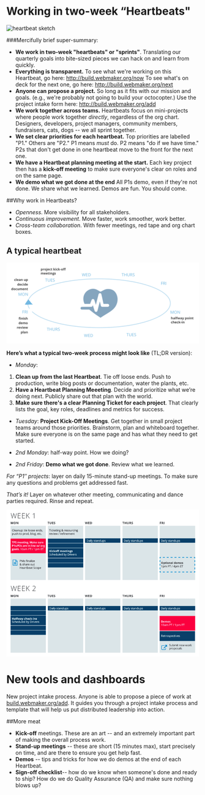 Working in two-week “Heartbeats"
============

![heartbeat sketch](https://dl.dropboxusercontent.com/spa/6c38yp3crbxni5b/fvn6eovl.png)

###Mercifully brief super-summary:
- **We work in two-week "heartbeats" or "sprints"**. Translating our quarterly goals into bite-sized pieces we can hack on and learn from quickly. 
- **Everything is transparent.** To see what we're working on this Heartbeat, go here: http://build.webmaker.org/now To see what's on deck for the next one, go here: http://build.webmaker.org/next
- **Anyone can propose a project.** So long as it fits with our mission and goals. (e.g., we're probably not going to build your octocopter.) Use the project intake form here: http://build.webmaker.org/add
- **We work together across teams.** Heartbeats focus on mini-projects where people work together _directly_, regardless of the org chart. Designers, developers, project managers, community members, fundraisers, cats, dogs -- we all sprint together. 
- **We set clear priorities for each heartbeat.** Top priorities are labelled "P1." Others are "P2." P1 means *must* do. P2 means "do if we have time." P2s that don't get done in one heartbeat move to the front for the next one. 
- **We have a Heartbeat planning meeting at the start.** Each key project then has a **kick-off meeting** to make sure everyone's clear on roles and on the same page. 
- **We demo what we got done at the end** All P1s demo, even if they're not done. We share what we learned. Demos are fun. You should come. 


##Why work in Heartbeats?
* *Openness*. More visibility for all stakeholders.         
* *Continuous improvement*. Move faster, work smoother, work better. 
* *Cross-team collaboration*. With fewer meetings, red tape and org chart boxes.

A typical heartbeat
-------------------

![heartbeat illustration](images/heartbeat.png)

**Here’s what a typical two-week process might look like** (TL;DR version):

* *Monday*: 
1) **Clean up from the last Heartbeat**. Tie off loose ends. Push to production, write blog posts or documentation, water the plants, etc. 
2) **Have a Heartbeat Planning Meeeting**. Decide and prioritize what we’re doing next. Publicly share out that plan with the world. 
3) **Make sure there's a clear Planning Ticket for each project**. That clearly lists the goal, key roles, deadlines and metrics for success. 

* *Tuesday*: **Project Kick-Off Meetings**. Get together in small project teams around those priorities. Brainstorm, plan and whiteboard together. Make sure everyone is on the same page and has what they need to get started.

* *2nd Monday*: half-way point. How we doing?

* *2nd Friday*: **Demo what we got done**. Review what we learned. 

*For “P1″ projects*: layer on daily 15-minute stand-up meetings. To make sure any questions and problems get addressed fast.

*That’s it!* Layer on whatever other meeting, communicating and dance parties required. Rinse and repeat.

![other heartbeat illustration](images/Heartbeat-Process.png)

# New tools and dashboards

New project intake process. Anyone is able to propose a piece of work at [build.webmaker.org/add](https://build.webmaker.org/add). It guides you through a project intake process and template that will help us put distributed leadership into action.

##More meat
* **Kick-off** meetings. These are an art -- and an extremely important part of making the overall process work. 
* **Stand-up meetings** -- these are short (15 minutes max), start precisely on time, and are there to ensure you get help fast.  
* **Demos** -- tips and tricks for how we do demos at the end of each Heartbeat.
* **Sign-off checklist**-- how do we know when someone's done and ready to ship? How do we do Quality Assurance (QA) and make sure nothing blows up?

